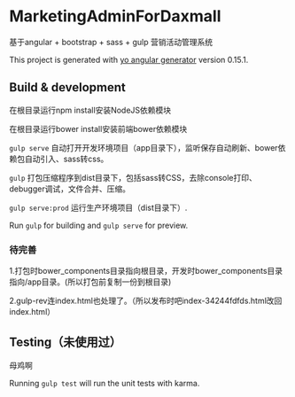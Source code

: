 # MarketingAdminForDaxmall

基于angular + bootstrap + sass + gulp 营销活动管理系统

This project is generated with [yo angular generator](https://github.com/yeoman/generator-angular)
version 0.15.1.

## Build & development

在根目录运行npm install安装NodeJS依赖模块

在根目录运行bower install安装前端bower依赖模块

`gulp serve` 自动打开开发环境项目（app目录下），监听保存自动刷新、bower依赖包自动引入、sass转css。

`gulp` 打包压缩程序到dist目录下，包括sass转CSS，去除console打印、debugger调试，文件合并、压缩。

`gulp serve:prod` 运行生产环境项目（dist目录下）.

Run `gulp` for building and `gulp serve` for preview.

### 待完善

1.打包时bower_components目录指向根目录，开发时bower_components目录指向/app目录。(所以打包前复制一份到根目录)

2.gulp-rev连index.html也处理了。（所以发布时吧index-34244fdfds.html改回index.html）

## Testing（未使用过）

母鸡啊

Running `gulp test` will run the unit tests with karma.

